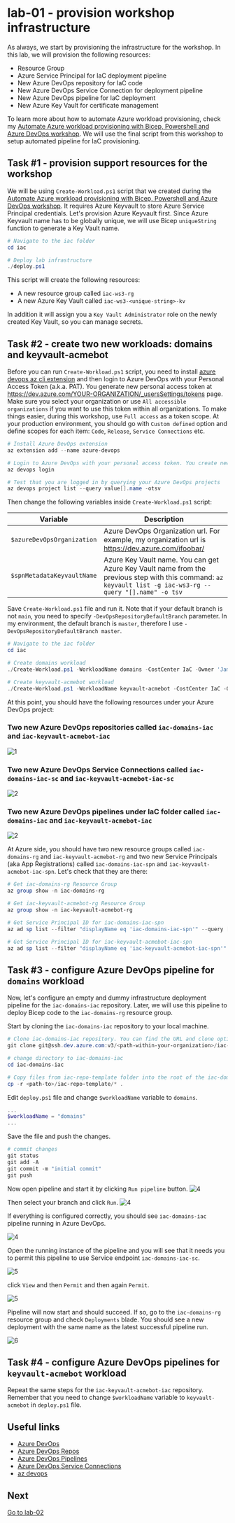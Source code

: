 # lab-01 - provision workshop infrastructure

As always, we start by provisioning the infrastructure for the workshop. In this lab, we will provision the following resources:

* Resource Group
* Azure Service Principal for IaC deployment pipeline
* New Azure DevOps repository for IaC code
* New Azure DevOps Service Connection for deployment pipeline
* New Azure DevOps pipeline for IaC deployment
* New Azure Key Vault for certificate management

To learn more about how to automate Azure workload provisioning, check my [Automate Azure workload provisioning with Bicep, Powershell and Azure DevOps workshop](https://github.com/evgenyb/iac-workshops/tree/main/iac-with-azure-devops). We will use the final script from this workshop to setup automated pipeline for IaC provisioning.

## Task #1 - provision support resources for the workshop

We will be using `Create-Workload.ps1` script that we created during the [Automate Azure workload provisioning with Bicep, Powershell and Azure DevOps workshop](https://github.com/evgenyb/iac-workshops/tree/main/iac-with-azure-devops). It requires Azure Keyvault to store Azure Service Principal credentials. Let's provision Azure Keyvault first.
Since Azure Keyvault name has to be globally unique, we will use Bicep `uniqueString` function to generate a Key Vault name.

```powershell
# Navigate to the iac folder
cd iac

# Deploy lab infrastructure
./deploy.ps1
```

This script will create the following resources:

* A new resource group called `iac-ws3-rg`
* A new Azure Key Vault called `iac-ws3-<unique-string>-kv`

In addition it will assign you a `Key Vault Administrator` role on the newly created Key Vault, so you can manage secrets.

## Task #2 - create two new workloads: domains and keyvault-acmebot

Before you can run `Create-Workload.ps1` script, you need to install [azure devops az cli extension](https://learn.microsoft.com/en-us/cli/azure/devops?view=azure-cli-latest) and then login to Azure DevOps with your Personal Access Token (a.k.a. PAT). You generate new personal access token at https://dev.azure.com/YOUR-ORGANIZATION/_usersSettings/tokens page. Make sure you select your organization or use `All accessible organizations` if you want to use this token within all organizations. To make things easier, during this workshop, use `Full access` as a token scope. At your production environment, you should go with `Custom defined` option and define scopes for each item: `Code`, `Release`, `Service Connections` etc.

```powershell
# Install Azure DevOps extension
az extension add --name azure-devops

# Login to Azure DevOps with your personal access token. You create new personal access token at https://dev.azure.com/YOUR-ORGANIZATION/_usersSettings/tokens
az devops login

# Test that you are logged in by querying your Azure DevOps projects
az devops project list --query value[].name -otsv
```

Then change the following variables inside `Create-Workload.ps1` script:

| Variable | Description |
| --- | --- |
| `$azureDevOpsOrganization` | Azure DevOps Organization url. For example, my organization url is https://dev.azure.com/ifoobar/  |
| `$spnMetadataKeyvaultName` | Azure Key Vault name. You can get Azure Key Vault name from the previous step with this command: `az keyvault list -g iac-ws3-rg --query "[].name" -o tsv` |

Save `Create-Workload.ps1` file and run it. Note that if your default branch is not `main`, you need to specify `-DevOpsRepositoryDefaultBranch` parameter. In my environment, the default branch is `master`, therefore I use `-DevOpsRepositoryDefaultBranch master`.

```powershell
# Navigate to the iac folder 
cd iac

# Create domains workload
./Create-Workload.ps1 -WorkloadName domains -CostCenter IaC -Owner 'James Bond' -DevOpsProject iac -Location norwayeast -DevOpsRepositoryDefaultBranch master

# Create keyvault-acmebot workload
./Create-Workload.ps1 -WorkloadName keyvault-acmebot -CostCenter IaC -Owner 'James Bond' -DevOpsProject iac -Location norwayeast -DevOpsRepositoryDefaultBranch master
```

At this point, you should have the following resources under your Azure DevOps project:

### Two new Azure DevOps repositories called `iac-domains-iac` and `iac-keyvault-acmebot-iac`

![1](images/1.png)

### Two new Azure DevOps Service Connections called `iac-domains-iac-sc` and `iac-keyvault-acmebot-iac-sc`

![2](images/2.png)

### Two new Azure DevOps pipelines under IaC folder called `iac-domains-iac` and `iac-keyvault-acmebot-iac`

![2](images/3.png)

At Azure side, you should have two new resource groups called `iac-domains-rg` and `iac-keyvault-acmebot-rg` and two new Service Principals (aka App Registrations) called `iac-domains-iac-spn` and `iac-keyvault-acmebot-iac-spn`. Let's check that they are there:

```powershell
# Get iac-domains-rg Resource Group
az group show -n iac-domains-rg

# Get iac-keyvault-acmebot-rg Resource Group
az group show -n iac-keyvault-acmebot-rg

# Get Service Principal ID for iac-domains-iac-spn
az ad sp list --filter "displayName eq 'iac-domains-iac-spn'" --query [0].id -otsv

# Get Service Principal ID for iac-keyvault-acmebot-iac-spn
az ad sp list --filter "displayName eq 'iac-keyvault-acmebot-iac-spn'" --query [0].id -otsv
```

## Task #3 - configure Azure DevOps pipeline for `domains` workload

Now, let's configure an empty and dummy infrastructure deployment pipeline for the `iac-domains-iac` repository. Later, we will use this pipeline to deploy Bicep code to the `iac-domains-rg` resource group.

Start by cloning the `iac-domains-iac` repository to your local machine.

```powershell
# Clone iac-domains-iac repository. You can find the URL and clone options from the Azure DevOps repository page.
git clone git@ssh.dev.azure.com:v3/<path-within-your-organization>/iac-domains-iac

# change directory to iac-domains-iac
cd iac-domains-iac

# Copy files from iac-repo-template folder into the root of the iac-domains-iac repository
cp -r <path-to>/iac-repo-template/* .
```

Edit `deploy.ps1` file and change `$workloadName` variable to `domains`. 

```powershell
...
$workloadName = "domains"
...
```

Save the file and push the changes.

```powershell
# commit changes
git status
git add -A
git commit -m "initial commit"
git push
```

Now open pipeline and start it by clicking `Run pipeline` button.
![4](images/4-0.png)

Then select your branch and click `Run`.
![4](images/4-1.png)

If everything is configured correctly, you should see `iac-domains-iac` pipeline running in Azure DevOps.

![4](images/4.png)

Open the running instance of the pipeline and you will see that it needs you to permit this pipeline to use Service endpoint `iac-domains-iac-sc`.

![5](images/5.png)

click `View` and then `Permit` and then again `Permit`.

![5](images/5-1.png)

Pipeline will now start and should succeed. If so, go to the `iac-domains-rg` resource group and check `Deployments` blade. You should see a new deployment with the same name as the latest successful pipeline run.

![6](images/6.png)

## Task #4 - configure Azure DevOps pipelines for `keyvault-acmebot` workload

Repeat the same steps for the `iac-keyvault-acmebot-iac` repository. Remember that you need to change `$workloadName` variable to `keyvault-acmebot` in `deploy.ps1` file.

## Useful links

* [Azure DevOps](https://azure.microsoft.com/en-us/services/devops/)
* [Azure DevOps Repos](https://docs.microsoft.com/en-us/azure/devops/repos/get-started/what-is-repos?view=azure-devops)
* [Azure DevOps Pipelines](https://docs.microsoft.com/en-us/azure/devops/pipelines/get-started/pipelines-get-started?view=azure-devops)
* [Azure DevOps Service Connections](https://docs.microsoft.com/en-us/azure/devops/pipelines/library/service-endpoints?view=azure-devops&tabs=yaml)
* [az devops](https://docs.microsoft.com/en-us/cli/azure/ext/azure-devops/devops?view=azure-cli-latest)

## Next

[Go to lab-02](../lab-02/readme.md)